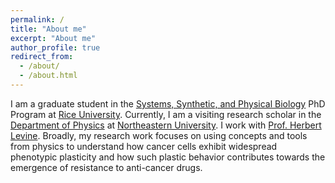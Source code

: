 ```yaml
---
permalink: /
title: "About me"
excerpt: "About me"
author_profile: true
redirect_from:
  - /about/
  - /about.html
---
```


I am a graduate student in the [Systems, Synthetic, and Physical Biology](https://sspb.rice.edu/) PhD Program at [Rice University](https://www.rice.edu/). Currently, I am a visiting research scholar in the [Department of Physics](https://cos.northeastern.edu/physics/) at [Northeastern University](https://www.northeastern.edu/). I work with [Prof. Herbert Levine](https://coe.northeastern.edu/people/levine-herbert/).
Broadly, my research work focuses on using concepts and tools from physics to understand how cancer cells exhibit widespread phenotypic plasticity and how such plastic behavior contributes towards the emergence of resistance to anti-cancer drugs.
